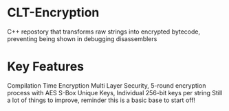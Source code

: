 # CLT-Encryption
C++ repostory that transforms raw strings into encrypted bytecode, preventing being shown in debugging disassemblers


# Key Features

 Compilation Time Encryption
 Multi Layer Security, 5-round encryption process with AES S-Box
 Unique Keys, Individual 256-bit keys per string
 Still a lot of things to improve, reminder this is a basic base to start off!

